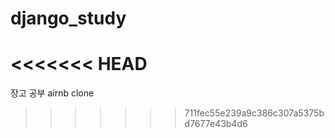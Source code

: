 # django_study
<<<<<<< HEAD
=======
장고 공부 airnb clone
>>>>>>> 711fec55e239a9c386c307a5375bd7677e43b4d6

